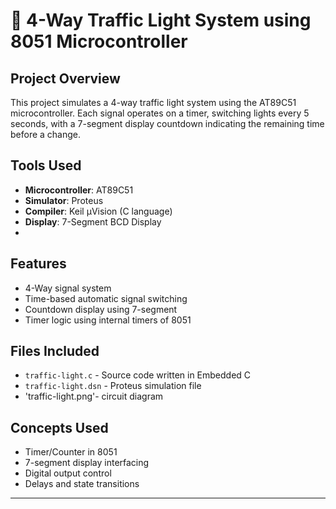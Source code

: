# 🚦 4-Way Traffic Light System using 8051 Microcontroller

## Project Overview
This project simulates a 4-way traffic light system using the AT89C51 microcontroller. Each signal operates on a timer, switching lights every 5 seconds, with a 7-segment display countdown indicating the remaining time before a change.

## Tools Used
- **Microcontroller**: AT89C51
- **Simulator**: Proteus
- **Compiler**: Keil µVision (C language)
- **Display**: 7-Segment BCD Display
- 
## Features
- 4-Way signal system
- Time-based automatic signal switching
- Countdown display using 7-segment
- Timer logic using internal timers of 8051

## Files Included
- `traffic-light.c` - Source code written in Embedded C
- `traffic-light.dsn` - Proteus simulation file
- 'traffic-light.png'- circuit diagram 

## Concepts Used
- Timer/Counter in 8051
- 7-segment display interfacing
- Digital output control
- Delays and state transitions

---

